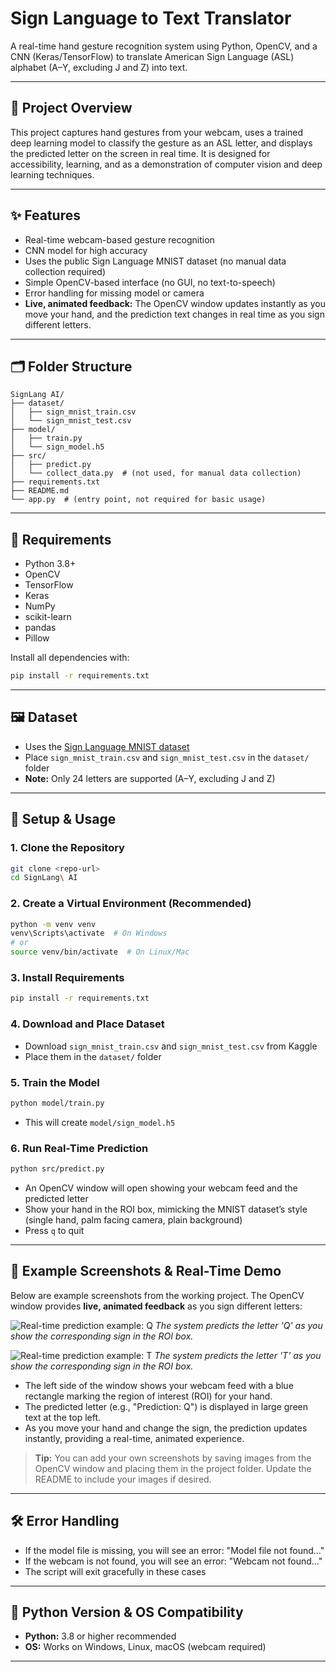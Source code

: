 # Sign Language to Text Translator

A real-time hand gesture recognition system using Python, OpenCV, and a CNN (Keras/TensorFlow) to translate American Sign Language (ASL) alphabet (A–Y, excluding J and Z) into text.

---

## 📌 Project Overview

This project captures hand gestures from your webcam, uses a trained deep learning model to classify the gesture as an ASL letter, and displays the predicted letter on the screen in real time. It is designed for accessibility, learning, and as a demonstration of computer vision and deep learning techniques.

---

## ✨ Features
- Real-time webcam-based gesture recognition
- CNN model for high accuracy
- Uses the public Sign Language MNIST dataset (no manual data collection required)
- Simple OpenCV-based interface (no GUI, no text-to-speech)
- Error handling for missing model or camera
- **Live, animated feedback:** The OpenCV window updates instantly as you move your hand, and the prediction text changes in real time as you sign different letters.

---

## 🗂️ Folder Structure
```
SignLang AI/
├── dataset/
│   ├── sign_mnist_train.csv
│   └── sign_mnist_test.csv
├── model/
│   ├── train.py
│   └── sign_model.h5
├── src/
│   ├── predict.py
│   └── collect_data.py  # (not used, for manual data collection)
├── requirements.txt
├── README.md
└── app.py  # (entry point, not required for basic usage)
```

---

## 🧰 Requirements
- Python 3.8+
- OpenCV
- TensorFlow
- Keras
- NumPy
- scikit-learn
- pandas
- Pillow

Install all dependencies with:
```bash
pip install -r requirements.txt
```

---

## 🖼️ Dataset
- Uses the [Sign Language MNIST dataset](https://www.kaggle.com/datasets/datamunge/sign-language-mnist)
- Place `sign_mnist_train.csv` and `sign_mnist_test.csv` in the `dataset/` folder
- **Note:** Only 24 letters are supported (A–Y, excluding J and Z)

---

## 🚀 Setup & Usage

### 1. Clone the Repository
```bash
git clone <repo-url>
cd SignLang\ AI
```

### 2. Create a Virtual Environment (Recommended)
```bash
python -m venv venv
venv\Scripts\activate  # On Windows
# or
source venv/bin/activate  # On Linux/Mac
```

### 3. Install Requirements
```bash
pip install -r requirements.txt
```

### 4. Download and Place Dataset
- Download `sign_mnist_train.csv` and `sign_mnist_test.csv` from Kaggle
- Place them in the `dataset/` folder

### 5. Train the Model
```bash
python model/train.py
```
- This will create `model/sign_model.h5`

### 6. Run Real-Time Prediction
```bash
python src/predict.py
```
- An OpenCV window will open showing your webcam feed and the predicted letter
- Show your hand in the ROI box, mimicking the MNIST dataset’s style (single hand, palm facing camera, plain background)
- Press `q` to quit

---

## 📸 Example Screenshots & Real-Time Demo

Below are example screenshots from the working project. The OpenCV window provides **live, animated feedback** as you sign different letters:

![Real-time prediction example: Q](amer_sign2.png)
*The system predicts the letter 'Q' as you show the corresponding sign in the ROI box.*

![Real-time prediction example: T](amer_sign3.png)
*The system predicts the letter 'T' as you show the corresponding sign in the ROI box.*

- The left side of the window shows your webcam feed with a blue rectangle marking the region of interest (ROI) for your hand.
- The predicted letter (e.g., "Prediction: Q") is displayed in large green text at the top left.
- As you move your hand and change the sign, the prediction updates instantly, providing a real-time, animated experience.

> **Tip:** You can add your own screenshots by saving images from the OpenCV window and placing them in the project folder. Update the README to include your images if desired.

---

## 🛠️ Error Handling
- If the model file is missing, you will see an error: "Model file not found..."
- If the webcam is not found, you will see an error: "Webcam not found..."
- The script will exit gracefully in these cases

---

## 🐍 Python Version & OS Compatibility
- **Python:** 3.8 or higher recommended
- **OS:** Works on Windows, Linux, macOS (webcam required)

---
